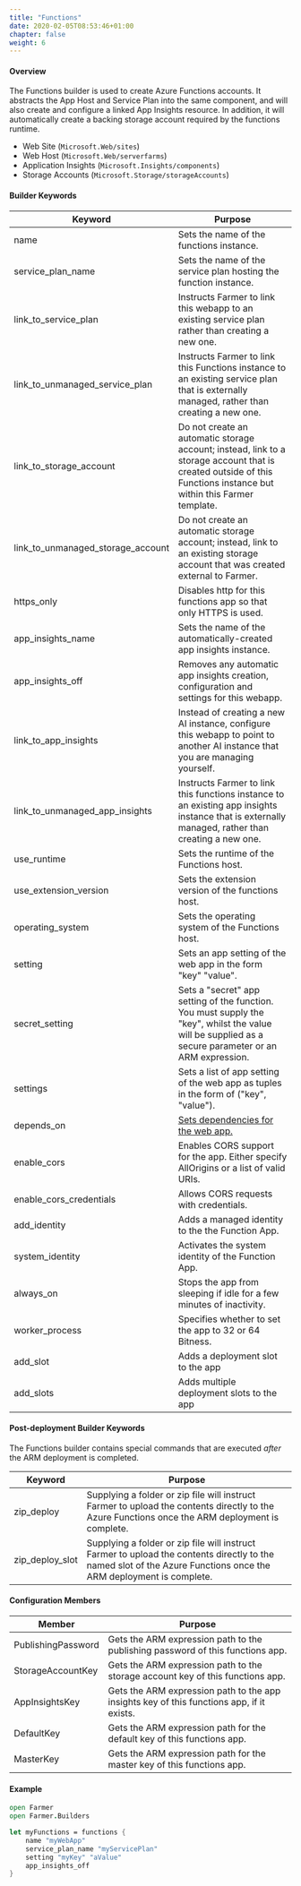```yaml
---
title: "Functions"
date: 2020-02-05T08:53:46+01:00
chapter: false
weight: 6
---
```


#### Overview
The Functions builder is used to create Azure Functions accounts. It abstracts the App Host and Service Plan into the same component, and will also create and configure a linked App Insights resource. In addition, it will automatically create a backing storage account required by the functions runtime.

* Web Site (`Microsoft.Web/sites`)
* Web Host (`Microsoft.Web/serverfarms`)
* Application Insights (`Microsoft.Insights/components`)
* Storage Accounts (`Microsoft.Storage/storageAccounts`)

#### Builder Keywords

| Keyword | Purpose |
|-|-|
| name | Sets the name of the functions instance. |
| service_plan_name | Sets the name of the service plan hosting the function instance. |
| link_to_service_plan | Instructs Farmer to link this webapp to an existing service plan rather than creating a new one. |
| link_to_unmanaged_service_plan | Instructs Farmer to link this Functions instance to an existing service plan that is externally managed, rather than creating a new one. |
| link_to_storage_account | Do not create an automatic storage account; instead, link to a storage account that is created outside of this Functions instance but within this Farmer template. |
| link_to_unmanaged_storage_account | Do not create an automatic storage account; instead, link to an existing storage account that was created external to Farmer. |
| https_only | Disables http for this functions app so that only HTTPS is used. |
| app_insights_name | Sets the name of the automatically-created app insights instance. |
| app_insights_off | Removes any automatic app insights creation, configuration and settings for this webapp. |
| link_to_app_insights | Instead of creating a new AI instance, configure this webapp to point to another AI instance that you are managing yourself. |
| link_to_unmanaged_app_insights | Instructs Farmer to link this functions instance to an existing app insights instance that is externally managed, rather than creating a new one. |
| use_runtime | Sets the runtime of the Functions host. |
| use_extension_version | Sets the extension version of the functions host. |
| operating_system | Sets the operating system of the Functions host. |
| setting | Sets an app setting of the web app in the form "key" "value". |
| secret_setting | Sets a "secret" app setting of the function. You must supply the "key", whilst the value will be supplied as a secure parameter or an ARM expression. |
| settings | Sets a list of app setting of the web app as tuples in the form of ("key", "value"). |
| depends_on | [Sets dependencies for the web app.](../../dependencies/) |
| enable_cors | Enables CORS support for the app. Either specify AllOrigins or a list of valid URIs. |
| enable_cors_credentials | Allows CORS requests with credentials. |
| add_identity | Adds a managed identity to the the Function App. |
| system_identity | Activates the system identity of the Function App. |
| always_on | Stops the app from sleeping if idle for a few minutes of inactivity. |
| worker_process | Specifies whether to set the app to 32 or 64 Bitness. |
| add_slot | Adds a deployment slot to the app |
| add_slots | Adds multiple deployment slots to the app |

#### Post-deployment Builder Keywords
The Functions builder contains special commands that are executed *after* the ARM deployment is completed.

| Keyword | Purpose |
|-|-|
| zip_deploy | Supplying a folder or zip file will instruct Farmer to upload the contents directly to the Azure Functions once the ARM deployment is complete. |
| zip_deploy_slot | Supplying a folder or zip file will instruct Farmer to upload the contents directly to the named slot of the Azure Functions once the ARM deployment is complete. |

#### Configuration Members

| Member | Purpose |
|-|-|
| PublishingPassword | Gets the ARM expression path to the publishing password of this functions app. |
| StorageAccountKey | Gets the ARM expression path to the storage account key of this functions app. |
| AppInsightsKey | Gets the ARM expression path to the app insights key of this functions app, if it exists. |
| DefaultKey | Gets the ARM expression path for the default key of this functions app. |
| MasterKey | Gets the ARM expression path for the master key of this functions app. |

#### Example
```fsharp
open Farmer
open Farmer.Builders

let myFunctions = functions {
    name "myWebApp"
    service_plan_name "myServicePlan"
    setting "myKey" "aValue"
    app_insights_off
}
```
